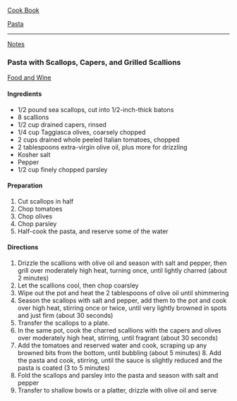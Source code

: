 [Cook Book](https://github.com/vmsmith/CookBook/blob/master/README.md)  

[Pasta](https://github.com/vmsmith/CookBook/blob/master/pasta.md)  

-----  

[Notes](https://github.com/vmsmith/CookBook/blob/master/notes.md)  

### Pasta with Scallops, Capers, and Grilled Scallions  
[Food and Wine]()  

#### Ingredients  

* 1/2 pound sea scallops, cut into 1/2-inch-thick batons  
* 8 scallions   
* 1/2 cup drained capers, rinsed  
* 1/4 cup Taggiasca olives, coarsely chopped  
* 2 cups drained whole peeled Italian tomatoes, chopped  
* 2 tablespoons extra-virgin olive oil, plus more for drizzling  
* Kosher salt  
* Pepper  
* 1/2 cup finely chopped parsley  


#### Preparation  

1. Cut scallops in half  
2. Chop tomatoes  
3. Chop olives  
4. Chop parsley  
5. Half-cook the pasta, and reserve some of the water  

#### Directions  

1. Drizzle the scallions with olive oil and season with salt and pepper, then grill over moderately high heat, turning once, until lightly charred (about 2 minutes)
2. Let the scallions cool, then chop coarsley  
3. Wipe out the pot and heat the 2 tablespoons of olive oil until shimmering
4. Season the scallops with salt and pepper, add them to the pot and cook over high heat, stirring once or twice, until very lightly browned in spots and just firm (about 30 seconds) 
5. Transfer the scallops to a plate.
6. In the same pot, cook the charred scallions with the capers and olives over moderately high heat, stirring, until fragrant (about 30 seconds) 
7. Add the tomatoes and reserved water and cook, scraping up any browned bits from the bottom, until bubbling (about 5 minutes)   8. Add the pasta and cook, stirring, until the sauce is slightly reduced and the pasta is coated (3 to 5 minutes)
9. Fold the scallops and parsley into the pasta and season with salt and pepper  
10. Transfer to shallow bowls or a platter, drizzle with olive oil and serve  

